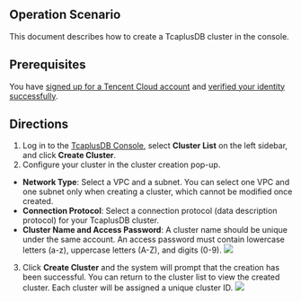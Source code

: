## Operation Scenario
This document describes how to create a TcaplusDB cluster in the console.

## Prerequisites
You have [signed up for a Tencent Cloud account](https://intl.cloud.tencent.com/document/product/378/9603) and [verified your identity successfully](https://intl.cloud.tencent.com/document/product/378/3629).

## Directions
1. Log in to the [TcaplusDB Console](https://console.cloud.tencent.com/tcaplusdb/app), select **Cluster List** on the left sidebar, and click **Create Cluster**.
2. Configure your cluster in the cluster creation pop-up.
 - **Network Type**: Select a VPC and a subnet. You can select one VPC and one subnet only when creating a cluster, which cannot be modified once created.
 - **Connection Protocol**: Select a connection protocol (data description protocol) for your TcaplusDB cluster.
 - **Cluster Name and Access Password**: A cluster name should be unique under the same account. An access password must contain lowercase letters (a-z), uppercase letters (A-Z), and digits (0-9).
![](https://main.qcloudimg.com/raw/c4800cb09e135efaa45384abf4a7bd78.png)
3. Click **Create Cluster** and the system will prompt that the creation has been successful.
You can return to the cluster list to view the created cluster. Each cluster will be assigned a unique cluster ID.
![](https://main.qcloudimg.com/raw/7612056a6d9420ffb5697c0243c0e7d4.png)
